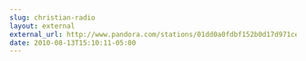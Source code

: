 ```yaml
---
slug: christian-radio
layout: external
external_url: http://www.pandora.com/stations/01dd0a0fdbf152b0d17d971ce089e6f8
date: 2010-08-13T15:10:11-05:00
---
```

